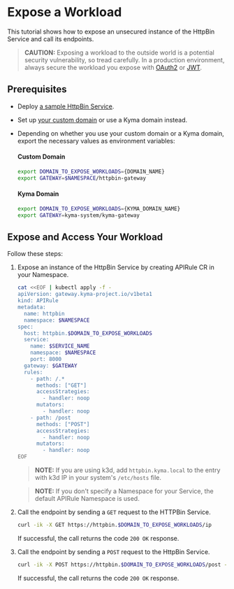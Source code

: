 # Expose a Workload

This tutorial shows how to expose an unsecured instance of the HttpBin Service and call its endpoints.

> **CAUTION:** Exposing a workload to the outside world is a potential security vulnerability, so tread carefully. In a production environment, always secure the workload you expose with [OAuth2](../01-50-expose-and-secure-a-workload/01-50-expose-and-secure-workload-oauth2.md) or [JWT](../01-50-expose-and-secure-a-workload/01-52-expose-and-secure-workload-jwt.md).

## Prerequisites

* Deploy [a sample HttpBin Service](../01-00-create-workload.md).
* Set up [your custom domain](../01-10-setup-custom-domain-for-workload.md) or use a Kyma domain instead. 
* Depending on whether you use your custom domain or a Kyma domain, export the necessary values as environment variables:
  
  <!-- tabs:start -->
  #### **Custom Domain**
    
  ```bash
  export DOMAIN_TO_EXPOSE_WORKLOADS={DOMAIN_NAME}
  export GATEWAY=$NAMESPACE/httpbin-gateway
  ```
  #### **Kyma Domain**

  ```bash
  export DOMAIN_TO_EXPOSE_WORKLOADS={KYMA_DOMAIN_NAME}
  export GATEWAY=kyma-system/kyma-gateway
  ```
  <!-- tabs:end -->

## Expose and Access Your Workload

Follow these steps:

1. Expose an instance of the HttpBin Service by creating APIRule CR in your Namespace.

    ```bash
    cat <<EOF | kubectl apply -f -
    apiVersion: gateway.kyma-project.io/v1beta1
    kind: APIRule
    metadata:
      name: httpbin
      namespace: $NAMESPACE
    spec:
      host: httpbin.$DOMAIN_TO_EXPOSE_WORKLOADS
      service:
        name: $SERVICE_NAME
        namespace: $NAMESPACE
        port: 8000
      gateway: $GATEWAY
      rules:
        - path: /.*
          methods: ["GET"]
          accessStrategies:
            - handler: noop
          mutators:
            - handler: noop
        - path: /post
          methods: ["POST"]
          accessStrategies:
            - handler: noop
          mutators:
            - handler: noop
    EOF
    ```
  
    >**NOTE:** If you are using k3d, add `httpbin.kyma.local` to the entry with k3d IP in your system's `/etc/hosts` file.

    >**NOTE:** If you don't specify a Namespace for your Service, the default APIRule Namespace is used.

2. Call the endpoint by sending a `GET` request to the HTTPBin Service.

    ```bash
    curl -ik -X GET https://httpbin.$DOMAIN_TO_EXPOSE_WORKLOADS/ip
    ```
    If successful, the call returns the code `200 OK` response.

3. Call the endpoint by sending a `POST` request to the HttpBin Service.

    ```bash
    curl -ik -X POST https://httpbin.$DOMAIN_TO_EXPOSE_WORKLOADS/post -d "test data"
    ```
    If successful, the call returns the code `200 OK` response.
